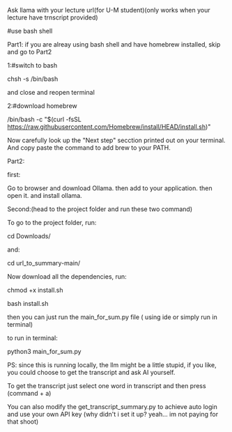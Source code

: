 Ask llama with your lecture url(for U-M student)(only works when your lecture have trnscript provided)



#use bash shell

Part1: if you are alreay using bash shell and have homebrew installed, skip and go to Part2

1:#switch to bash


chsh -s /bin/bash     


and close and reopen terminal


2:#download homebrew


/bin/bash -c "$(curl -fsSL https://raw.githubusercontent.com/Homebrew/install/HEAD/install.sh)"



Now carefully look up the "Next step" secction printed out on your terminal. And copy paste the command to add brew to your PATH. 










Part2:

first: 


Go to browser and download Ollama.  then add to your application. then open it. and install ollama. 


Second:(head to the project folder and run these two command)   


To go to the project folder, run: 


cd Downloads/  


and: 

cd url_to_summary-main/



Now download all the dependencies, run: 

    
chmod +x install.sh


bash install.sh


then you can just run the main_for_sum.py file ( using ide or simply run in terminal)

to run in terminal:


python3 main_for_sum.py



PS: since this is running locally, the llm might be a little stupid, if you like, you could choose to get the transcript and ask AI yourself. 


To get the transcript just select one word in transcript and then press (command + a) 


You can also modify the get_transcript_summary.py to achieve auto login and use your own API key (why didn't i set it up? yeah... im not paying for that shoot)



